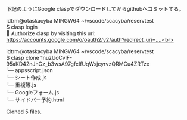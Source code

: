下記のようにGoogle claspでダウンロードしてからgithubへコミットする。<br>

idtrm@otaskacyba MINGW64 ~/vscode/scacyba/reservtest<br>
$ clasp login<br>
🔑 Authorize clasp by visiting this url: https://accounts.google.com/o/oauth2/v2/auth?redirect_uri=....<br>

idtrm@otaskacyba MINGW64 ~/vscode/scacyba/reservtest<br>
$ clasp clone 1nuzUcCvlF-95aKD42nJhGz_b3wsA97gfcIfUqWsjcyrvzQRMCu4ZRTze<br>
└─ appsscript.json<br>
└─ シート作成.js<br>
└─ 重複等.js<br>
└─ Googleフォーム.js<br>
└─ サイドバー予約.html

Cloned 5 files.

